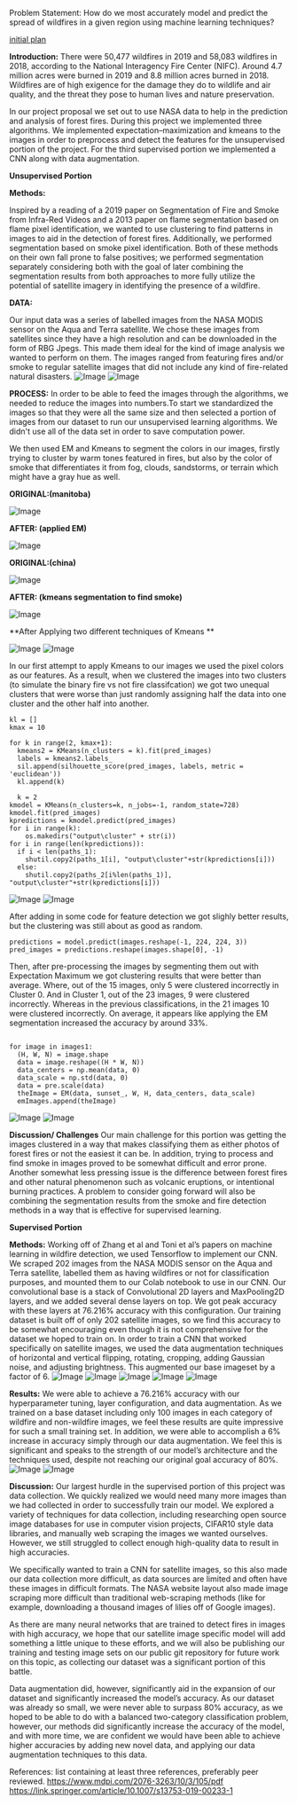 Problem Statement: How do we most accurately model and predict the spread of wildfires in a given region using machine learning techniques?

<a href="page1.md">initial plan</a>

**Introduction:**
There were 50,477 wildfires in 2019 and 58,083 wildfires in 2018, according to the National Interagency Fire Center (NIFC). Around 4.7 million acres were burned in 2019 and  8.8 million acres burned in 2018. Wildfires are of high exigence for the damage they do to wildlife and air quality, and the threat they pose to human lives and nature preservation.

In our project proposal we set out to use NASA data to help in the prediction and analysis of forest fires. During this project we implemented three algorithms. We implemented expectation–maximization and kmeans to the images in order to preprocess and detect the features for the unsupervised portion of the project. For the third supervised portion we implemented a CNN along with data augmentation. 

****Unsupervised Portion****


**Methods:**

Inspired by a reading of a 2019 paper on Segmentation of Fire and Smoke from Infra-Red Videos and a 2013 paper on flame segmentation based on flame pixel identification, we wanted to use clustering to find patterns in images to aid in the detection of forest fires. Additionally, we performed segmentation based on smoke pixel identification. Both of these methods on their own fall prone to false positives; we performed segmentation separately considering both with the goal of later combining the segmentation results from both approaches to more fully utilize the potential of satellite imagery in identifying the presence of a wildfire.

**DATA:**

Our input data was a series of labelled images from the NASA MODIS sensor on the Aqua and Terra satellite. We chose these images from satellites since they have a high resolution and can be downloaded in the form of RBG Jpegs. This made them ideal for the kind of image analysis we wanted to perform on them. The images ranged from featuring fires and/or smoke to regular satellite images that did not include any kind of fire-related natural disasters. 
![Image](forestFireDataSet.png)
![Image](notForesetFire.png)

**PROCESS:**
In order to be able to feed the images through the algorithms, we needed to reduce the images into numbers.To start we standardized the images so that they were all the same size and then selected a portion of images from our dataset to run our unsupervised learning algorithms. We didn't use all of the data set in order to save computation power.

We then used EM and Kmeans to segment the colors in our images, firstly trying to cluster by warm tones featured in fires, but also by the color of smoke that differentiates it from fog, clouds, sandstorms, or terrain which might have a gray hue as well.

**ORIGINAL:(manitoba)**

![Image](origManitoba.png) 

**AFTER: (applied EM)** 

![Image](manitobaEM.png)

**ORIGINAL:(china)**

![Image](china_orig.PNG)

**AFTER: (kmeans segmentation to find smoke)**

![Image](kmeans3_after.PNG)

**After Applying two different techniques of Kmeans **

![Image](kMeans2.png)
![Image](kMeans1.png)

In our first attempt to apply Kmeans to our images we used the pixel colors as our features. As a result, when we clustered the images into two clusters (to simulate the binary fire vs not fire classifcation) we got two unequal clusters that were worse than just randomly assigning half the data into one cluster and the other half into another. 
```sil = []
kl = []
kmax = 10

for k in range(2, kmax+1):
  kmeans2 = KMeans(n_clusters = k).fit(pred_images)
  labels = kmeans2.labels_
  sil.append(silhouette_score(pred_images, labels, metric = 'euclidean'))
  kl.append(k)
  
  k = 2
kmodel = KMeans(n_clusters=k, n_jobs=-1, random_state=728)
kmodel.fit(pred_images)
kpredictions = kmodel.predict(pred_images)
for i in range(k):
	os.makedirs("output\cluster" + str(i))
for i in range(len(kpredictions)):
  if i < len(paths_1):
    shutil.copy2(paths_1[i], "output\cluster"+str(kpredictions[i]))
  else:
    shutil.copy2(paths_2[i%len(paths_1)], "output\cluster"+str(kpredictions[i]))
```
![Image](badCluster0.png)
![Image](badCluster1.png)

After adding in some code for feature detection we got slighly better results, but the clustering was still about as good as random. 
```model = tf.keras.applications.MobileNetV2(include_top=False, weights="imagenet", input_shape=(224, 224, 3))
predictions = model.predict(images.reshape(-1, 224, 224, 3))
pred_images = predictions.reshape(images.shape[0], -1)
```

Then, after pre-processing the images by segmenting them out with Expectation Maximum we got clustering results that were better than average.
Where, out of the 15 images, only 5 were clustered incorrectly in Cluster 0. And in Cluster 1, out of the 23 images, 9 were clustered incorrectly. Whereas in the previous classifications, in the 21 images 10 were clustered incorrectly. On average, it appears like applying the EM segmentation increased the accuracy by around 33%. 


```emImages = []

for image in images1:
  (H, W, N) = image.shape
  data = image.reshape((H * W, N))
  data_centers = np.mean(data, 0)
  data_scale = np.std(data, 0)
  data = pre.scale(data)
  theImage = EM(data, sunset_, W, H, data_centers, data_scale)
  emImages.append(theImage)
```

![Image](cluster0.png)
![Image](cluster1.png)

**Discussion/ Challenges**
Our main challenge for this portion was getting the images clustered in a way that makes classifying them as either photos of forest fires or not the easiest it can be. In addition, trying to process and find smoke in images proved to be somewhat difficult and error prone. Another somewhat less pressing issue is the difference between forest fires and other natural phenomenon such as volcanic eruptions, or intentional burning practices. A problem to consider going forward will also be combining the segmentation results from the smoke and fire detection methods in a way that is effective for supervised learning.


****Supervised Portion****


**Methods:**
Working off of Zhang et al and Toni et al’s papers on machine learning in wildfire detection, we used Tensorflow to implement our CNN. We scraped 202 images from the NASA MODIS sensor on the Aqua and Terra satellite, labelled them as having wildfires or not for classification purposes, and mounted them to our Colab notebook to use in our CNN. Our convolutional base is a stack of Convolutional 2D layers and MaxPooling2D layers, and we added several dense layers on top. We got peak accuracy with these layers at 76.216% accuracy with this configuration.  Our training dataset is built off of only 202 satellite images, so we find this accuracy to be somewhat encouraging even though it is not comprehensive for the dataset we hoped to train on. 
In order to train a CNN that worked specifically on satellite images, we used the data augmentation techniques of horizontal and vertical flipping, rotating, cropping, adding Gaussian noise, and adjusting brightness. This augmented our base imageset by a factor of 6. 
![Image](DA5.png)
![Image](DA4.png)
![Image](DA3.png)
![Image](DA2.png)
![Image](DA1.png)

 
**Results:**
We were able to achieve a 76.216% accuracy with our hyperparameter tuning, layer configuration, and data augmentation. As we trained on a base dataset including only 100 images in each category of wildfire and non-wildfire images, we feel these results are quite impressive for such a small training set. In addition, we were able to accomplish a 6% increase in accuracy simply through our data augmentation. We feel this is significant and speaks to the strength of our model’s architecture and the techniques used, despite not reaching our original goal accuracy of 80%. 
![Image](CNN.png)
![Image](results.png)

 
**Discussion:**
Our largest hurdle in the supervised portion of this project was data collection. We quickly realized we would need many more images than we had collected in order to successfully train our model.  We explored a variety of techniques for data collection, including researching open source image databases for use in computer vision projects, CIFAR10 style data libraries, and manually web scraping the images we wanted ourselves. However, we still struggled to collect enough high-quality data to result in high accuracies.
 
We specifically wanted to train a CNN for satellite images, so this also made our data collection more difficult, as data sources are limited and often have these images in difficult formats. The NASA website layout also made image scraping more difficult than traditional web-scraping methods (like for example, downloading a thousand images of lilies off of Google images). 
 
As there are many neural networks that are trained to detect fires in images with high accuracy, we hope that our satellite image specific model will add something a little unique to these efforts, and we will also be publishing our training and testing image sets on our public git repository for future work on this topic, as collecting our dataset was a significant portion of this battle. 
 
Data augmentation did, however, significantly aid in the expansion of our dataset and significantly increased the model’s accuracy. As our dataset was already so small, we were never able to surpass 80% accuracy, as we hoped to be able to do with a balanced two-category classification problem, however, our methods did significantly increase the accuracy of the model, and with more time, we are confident we would have been able to achieve higher accuracies by adding new novel data, and applying our data augmentation techniques to this data.
 
References: list containing at least three references, preferably peer reviewed.
https://www.mdpi.com/2076-3263/10/3/105/pdf
 https://link.springer.com/article/10.1007/s13753-019-00233-1 


